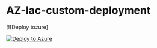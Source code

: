 # AZ-Iac-custom-deployment

[![Deploy tozure]

[![Deploy to Azure](https://aka.ms/deploytoazurebutton)](https://portal.azure.com/#create/Microsoft.Template/uri/https://github.com/vinodkumarss/AZ-Iac-custom-deployment "Deploy to Azure")
